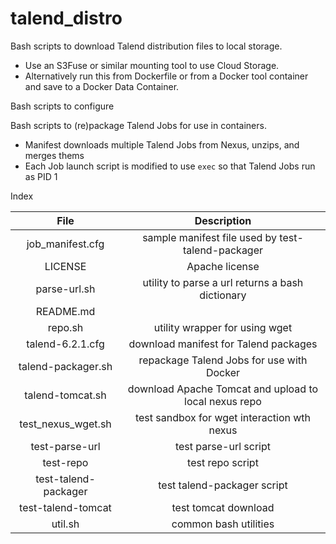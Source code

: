 # talend_distro

Bash scripts to download Talend distribution files to local storage.

* Use an S3Fuse or similar mounting tool to use Cloud Storage.
* Alternatively run this from Dockerfile or from a Docker tool container and save to a Docker Data Container.

Bash scripts to configure 

Bash scripts to (re)package Talend Jobs for use in containers.

* Manifest downloads multiple Talend Jobs from Nexus, unzips, and merges thems
* Each Job launch script is modified to use `exec` so that Talend Jobs run as PID 1

Index

| File                    |  Description                                               |
:------------------------:|:----------------------------------------------------------:|
| job_manifest.cfg        | sample manifest file used by test-talend-packager          |
| LICENSE                 | Apache license                                             |
| parse-url.sh            | utility to parse a url returns a bash dictionary           |
| README.md               |                                                            |
| repo.sh                 | utility wrapper for using wget                             |
| talend-6.2.1.cfg        | download manifest for Talend packages                      |
| talend-packager.sh      | repackage Talend Jobs for use with Docker                  |
| talend-tomcat.sh        | download Apache Tomcat and upload to local nexus repo      |
| test_nexus_wget.sh      | test sandbox for wget interaction wth nexus                |
| test-parse-url          | test parse-url script                                      |
| test-repo               | test repo script                                           |
| test-talend-packager    | test talend-packager script                                |
| test-talend-tomcat      | test tomcat download                                       |
| util.sh                 | common bash utilities                                      |

